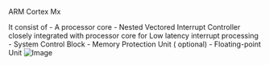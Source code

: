 ARM Cortex Mx

It consist of 
        - A processor core 
        - Nested Vectored Interrupt Controller closely integrated with processor core for Low latency interrupt processing 
        - System Control Block
        - Memory Protection Unit ( optional)
        - Floating-point Unit
![Image](https://github.com/user-attachments/assets/22fd23a4-e57d-4142-b8b3-078524538f5c)
